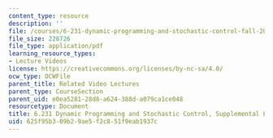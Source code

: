 ```yaml
---
content_type: resource
description: ''
file: /courses/6-231-dynamic-programming-and-stochastic-control-fall-2015/625f95b309b29ae5f2c851f9eab1937c_MIT6_231F15_lec2.pdf
file_size: 228726
file_type: application/pdf
learning_resource_types:
- Lecture Videos
license: https://creativecommons.org/licenses/by-nc-sa/4.0/
ocw_type: OCWFile
parent_title: Related Video Lectures
parent_type: CourseSection
parent_uid: e0ea5281-28d8-a624-388d-a079ca1ce048
resourcetype: Document
title: 6.231 Dynamic Programming and Stochastic Control, Supplemental Lecture 2
uid: 625f95b3-09b2-9ae5-f2c8-51f9eab1937c
---
```

